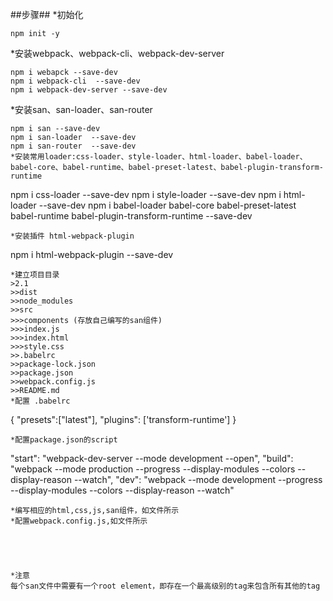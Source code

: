 ##步骤##
*初始化
```
npm init -y
```
*安装webpack、webpack-cli、webpack-dev-server
```
npm i webapck --save-dev
npm i webpack-cli  --save-dev
npm i webpack-dev-server --save-dev
```
*安装san、san-loader、san-router
```
npm i san --save-dev
npm i san-loader  --save-dev
npm i san-router  --save-dev
*安装常用loader:css-loader、style-loader、html-loader、babel-loader、babel-core、babel-runtime、babel-preset-latest、babel-plugin-transform-runtime
```
npm i css-loader --save-dev
npm i style-loader --save-dev
npm i html-loader --save-dev
npm i babel-loader babel-core babel-preset-latest babel-runtime babel-plugin-transform-runtime --save-dev
```
*安装插件 html-webpack-plugin
```
npm i html-webpack-plugin --save-dev
```
*建立项目目录
>2.1
>>dist
>>node_modules
>>src
>>>components (存放自己编写的san组件)
>>>index.js
>>>index.html
>>>style.css
>>.babelrc
>>package-lock.json
>>package.json
>>webpack.config.js
>>README.md
*配置 .babelrc
```
{
	"presets":["latest"],
	 "plugins": ['transform-runtime']
}
```
*配置package.json的script
```
"start": "webpack-dev-server --mode development --open",
"build": "webpack  --mode production --progress  --display-modules  --colors --display-reason --watch",
"dev": "webpack --mode development --progress  --display-modules  --colors --display-reason --watch"
```
*编写相应的html,css,js,san组件，如文件所示
*配置webpack.config.js,如文件所示





*注意
每个san文件中需要有一个root element，即存在一个最高级别的tag来包含所有其他的tag
